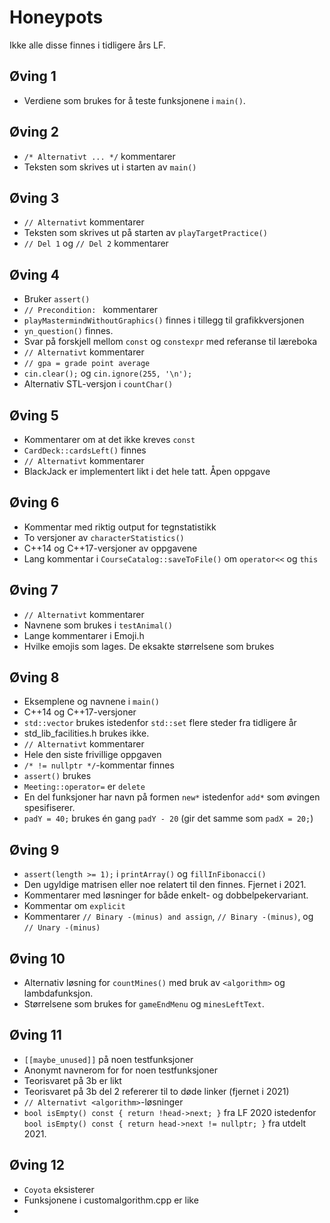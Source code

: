 # Honeypots
Ikke alle disse finnes i tidligere års LF.

## Øving 1
 - Verdiene som brukes for å teste funksjonene i `main()`.

## Øving 2
 - `/* Alternativt ... */` kommentarer
 - Teksten som skrives ut i starten av `main()`

## Øving 3
 - `// Alternativt` kommentarer
 - Teksten som skrives ut på starten av `playTargetPractice()`
 - `// Del 1` og `// Del 2` kommentarer

## Øving 4
 - Bruker `assert()`
 - `// Precondition: ` kommentarer
 - `playMastermindWithoutGraphics()` finnes i tillegg til grafikkversjonen
 - `yn_question()` finnes.
 - Svar på forskjell mellom `const` og `constexpr` med referanse til læreboka
 - `// Alternativt` kommentarer
 - `// gpa = grade point average`
 - `cin.clear();` og `cin.ignore(255, '\n');`
 - Alternativ STL-versjon i `countChar()`

## Øving 5
 - Kommentarer om at det ikke kreves `const`
 - `CardDeck::cardsLeft()` finnes
 - `// Alternativt` kommentarer
 - BlackJack er implementert likt i det hele tatt. Åpen oppgave

## Øving 6
 - Kommentar med riktig output for tegnstatistikk
 - To versjoner av `characterStatistics()`
 - C++14 og C++17-versjoner av oppgavene
 - Lang kommentar i `CourseCatalog::saveToFile()` om `operator<<` og `this`

## Øving 7
 - `// Alternativt` kommentarer
 - Navnene som brukes i `testAnimal()`
 - Lange kommentarer i Emoji.h
 - Hvilke emojis som lages. De eksakte størrelsene som brukes

## Øving 8
 - Eksemplene og navnene i `main()`
 - C++14 og C++17-versjoner
 - `std::vector` brukes istedenfor `std::set` flere steder fra tidligere år
 - std_lib_facilities.h brukes ikke. 
 - `// Alternativt` kommentarer
 - Hele den siste frivillige oppgaven
 - `/* != nullptr */`-kommentar finnes
 - `assert()` brukes
 - `Meeting::operator=` er `delete`
 - En del funksjoner har navn på formen `new*` istedenfor `add*` som øvingen spesifiserer.
 - `padY = 40;` brukes én gang `padY - 20` (gir det samme som `padX = 20;`)

## Øving 9
 - `assert(length >= 1);` i `printArray()` og `fillInFibonacci()`
 - Den ugyldige matrisen eller noe relatert til den finnes. Fjernet i 2021.
 - Kommentarer med løsninger for både enkelt- og dobbelpekervariant.
 - Kommentar om `explicit`
 - Kommentarer `// Binary -(minus) and assign`,  `// Binary -(minus)`, og  `// Unary -(minus)`

## Øving 10
 - Alternativ løsning for `countMines()` med bruk av `<algorithm>` og lambdafunksjon.
 - Størrelsene som brukes for `gameEndMenu` og `minesLeftText`.

## Øving 11
 - `[[maybe_unused]]` på noen testfunksjoner
 - Anonymt navnerom for for noen testfunksjoner
 - Teorisvaret på 3b er likt
 - Teorisvaret på 3b del 2 refererer til to døde linker (fjernet i 2021)
 - `// Alternativt <algorithm>`-løsninger
 - `bool isEmpty() const { return !head->next; }` fra LF 2020 istedenfor `bool isEmpty() const { return head->next != nullptr; }` fra utdelt 2021.

## Øving 12
 - `Coyota` eksisterer
 - Funksjonene i customalgorithm.cpp er like
 - 
